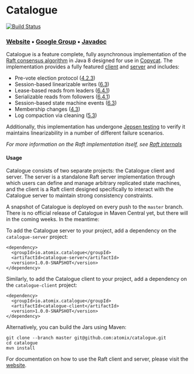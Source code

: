 # Catalogue

[![Build Status](https://travis-ci.org/atomix/catalogue.png)](https://travis-ci.org/atomix/catalogue)

### [Website][Website] • [Google Group][Google group] • [Javadoc][Javadoc]

Catalogue is a feature complete, fully asynchronous implementation of the [Raft consensus algorithm][Raft] in Java 8
designed for use in [Copycat][Copycat]. The implementation provides a fully featured [client][clients] and [server][servers]
and includes:
* Pre-vote election protocol ([4.2.3][dissertation])
* Session-based linearizable writes ([6.3][dissertation])
* Lease-based reads from leaders ([6.4.1][dissertation])
* Serializable reads from followers ([6.4.1][dissertation])
* Session-based state machine events ([6.3][dissertation])
* Membership changes ([4.3][dissertation])
* Log compaction via cleaning ([5.3][dissertation])

Additionally, this implementation has undergone [Jepsen testing](http://github.com/jhalterman/copycat-jepsen)
to verify it maintains linearizability in a number of different failure scenarios.

*For more information on the Raft implementation itself, see [Raft internals](http://atomix.github.io/copycat/user-manual/raft-internals/)*

#### Usage

Catalogue consists of two separate projects: the Catalogue client and server. The server is a standalone Raft server
implementation through which users can define and manage arbitrary replicated state machines, and the client is a
Raft client designed specifically to interact with the Catalogue server to maintain strong consistency constraints.

A snapshot of Catalogue is deployed on every push to the `master` branch. There is no official release of Catalogue in
Maven Central yet, but there will in the coming weeks. In the meantime:

To add the Catalogue server to your project, add a dependency on the `catalogue-server` project:

```
<dependency>
  <groupId>io.atomix.catalogue</groupId>
  <artifactId>catalogue-server</artifactId>
  <version>1.0.0-SNAPSHOT</version>
</dependency>
```

Similarly, to add the Catalogue client to your project, add a dependency on the `catalogue-client` project:

```
<dependency>
  <groupId>io.atomix.catalogue</groupId>
  <artifactId>catalogue-client</artifactId>
  <version>1.0.0-SNAPSHOT</version>
</dependency>
```

Alternatively, you can build the Jars using Maven:

```
git clone --branch master git@github.com:atomix/catalogue.git
cd catalogue
mvn install
```

For documentation on how to use the Raft client and server, please visit the [website][Website].

[Raft]: https://raft.github.io/
[dissertation]: https://ramcloud.stanford.edu/~ongaro/thesis.pdf
[Copycat]: http://github.com/atomix/copycat
[clients]: http://atomix.io/user-manual/raft-internals/#clients
[servers]: http://atomix.io/user-manual/raft-internals/#servers
[Website]: http://atomix.io/user-manual/raft-framework/
[Google group]: https://groups.google.com/forum/#!forum/copycat
[Javadoc]: http://atomix.io/catalogue/api/latest/
